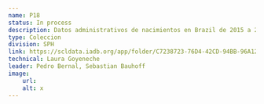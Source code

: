```yaml
---
name: P18
status: In process
description: Datos administrativos de nacimientos en Brazil de 2015 a 2020 a nivel subnacional. Pendiente por incluir al menos 3 países más con datos administrativos detallados. 
type: Coleccion
division: SPH
link: https://scldata.iadb.org/app/folder/C7238723-76D4-42CD-94BB-96A1253FD7A7
technical: Laura Goyeneche
leader: Pedro Bernal, Sebastian Bauhoff
image: 
    url: 
    alt: x
---
```

    